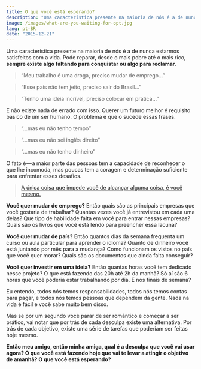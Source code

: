 ```yaml
---
title: O que você está esperando?
description: "Uma característica presente na maioria de nós é a de nunca estarmos satisfeitos com a vida. Pode reparar, desde o mais pobre até o mais rico, sempre existe algo faltando para conquistar ou algo para reclamar."
image: /images/what-are-you-waiting-for-opt.jpg
lang: pt-BR
date: "2015-12-21"
---
```


Uma característica presente na maioria de nós é a de nunca estarmos satisfeitos com a vida. Pode reparar, desde o mais pobre até o mais rico, **sempre existe algo faltando para conquistar ou algo para reclamar**.

> “Meu trabalho é uma droga, preciso mudar de emprego…”

> “Esse país não tem jeito, preciso sair do Brasil…”

> “Tenho uma ideia incrível, preciso colocar em prática…”

E não existe nada de errado com isso. Querer um futuro melhor é requisito básico de um ser humano. O problema é que o sucede essas frases.

> “…mas eu não tenho tempo”

> “…mas eu não sei inglês direito”

> “…mas eu não tenho dinheiro”

O fato é — a maior parte das pessoas tem a capacidade de reconhecer o que lhe incomoda, mas poucas tem a coragem e determinação suficiente para enfrentar esses desafios.

> [A única coisa que impede você de alcançar alguma coisa, é você mesmo.](https://twitter.com/zenorocha/status/585254135206776832)

**Você quer mudar de emprego?** Então quais são as principais empresas que você gostaria de trabalhar? Quantas vezes você já entrevistou em cada uma delas? Que tipo de habilidade falta em você para entrar nessas empresas? Quais são os livros que você está lendo para preencher essa lacuna?

**Você quer mudar de país?** Então quantos dias da semana frequenta um curso ou aula particular para aprender o idioma? Quanto de dinheiro você está juntando por mês para a mudança? Como funcionam os vistos no país que você quer morar? Quais são os documentos que ainda falta conseguir?

**Você quer investir em uma ideia?** Então quantas horas você tem dedicado nesse projeto? O que está fazendo das 20h até 2h da manhã? Só aí são 6 horas que você poderia estar trabalhando por dia. E nos finais de semana?

Eu entendo, todos nós temos responsabilidades, todos nós temos contas para pagar, e todos nós temos pessoas que dependem da gente. Nada na vida é fácil e você sabe muito bem disso.

Mas se por um segundo você parar de ser romântico e começar a ser prático, vai notar que por trás de cada desculpa existe uma alternativa. Por trás de cada objetivo, existe uma série de tarefas que poderiam ser feitas hoje mesmo.

**Então meu amigo, então minha amiga, qual é a desculpa que você vai usar agora? O que você está fazendo hoje que vai te levar a atingir o objetivo de amanhã? O que você está esperando?**
